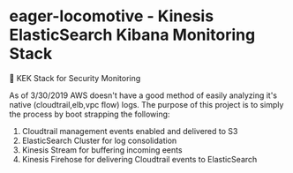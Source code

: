 # eager-locomotive - Kinesis ElasticSearch Kibana Monitoring Stack
🐸 KEK Stack for  Security Monitoring

As of 3/30/2019 AWS doesn't have a good method of easily analyzing it's native (cloudtrail,elb,vpc flow) logs. The purpose of this project is to simply the process by boot strapping the following:

1. Cloudtrail management events enabled and delivered to S3
2. ElasticSearch Cluster for log consolidation
3. Kinesis Stream for buffering incoming eents
4. Kinesis Firehose for delivering Cloudtrail events to ElasticSearch
